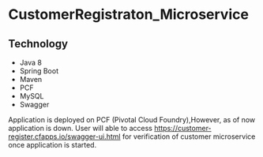 # CustomerRegistraton_Microservice
## Technology
* Java 8
* Spring Boot
* Maven
* PCF
* MySQL
* Swagger

Application is deployed on PCF (Pivotal Cloud Foundry),However, as of now application is down. User will able to access 
 https://customer-register.cfapps.io/swagger-ui.html for verification of customer microservice once application is started.
